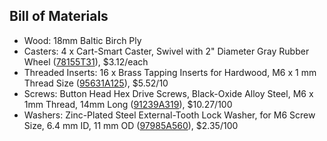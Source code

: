 ## Bill of Materials

- Wood: 18mm Baltic Birch Ply
- Casters: 4 x Cart-Smart Caster, Swivel with 2" Diameter Gray Rubber Wheel ([78155T31](https://www.mcmaster.com/#78155t31/=1bm5x0f)), $3.12/each
- Threaded Inserts: 16 x Brass Tapping Inserts for Hardwood, M6 x 1 mm Thread Size ([95631A125](https://www.mcmaster.com/#95631a125/=1bm5y3o)), $5.52/10
- Screws: Button Head Hex Drive Screws, Black-Oxide Alloy Steel, M6 x 1mm Thread, 14mm Long ([91239A319](https://www.mcmaster.com/#91239a319/=1bm5ys9)), $10.27/100
- Washers: Zinc-Plated Steel External-Tooth Lock Washer, for M6 Screw Size, 6.4 mm ID, 11 mm OD ([97985A560](https://www.mcmaster.com/#97985a560/=1bm5znq)), $2.35/100
